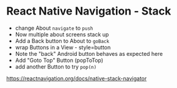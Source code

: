 # React Native Navigation - Stack

- change About `navigate` to `push`
- Now multiple about screens stack up
- Add a Back button to About to `goBack`
- wrap Buttons in a View - style=button
- Note the "back" Android button behaves as expected here
- Add "Goto Top" Button (popToTop)
- add another Button to try `pop(n)`

https://reactnavigation.org/docs/native-stack-navigator
